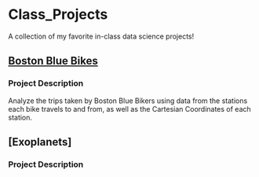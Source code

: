 # Class_Projects
A collection of my favorite in-class data science projects!


## [Boston Blue Bikes](https://github.com/eyang003/BostonBlueBikes)

### Project Description
Analyze the trips taken by Boston Blue Bikers using data from the stations each bike travels to and from, as well as the Cartesian Coordinates of each station. 

[ ](https://github.com/eyang003/Class_Projects/blob/main/Images/distances.pdf)
[ ](https://github.com/eyang003/Class_Projects/blob/main/Images/speeds.pdf)



## [Exoplanets]

### Project Description
